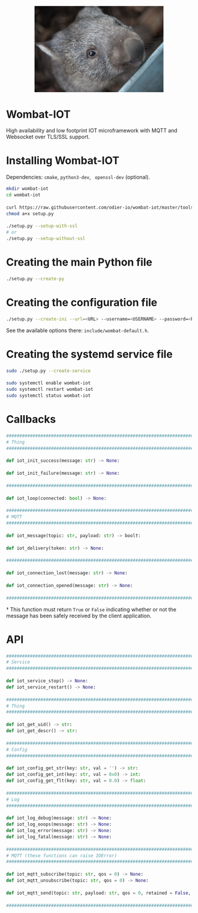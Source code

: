 <div style="text-align: center;">
	<img src="https://raw.githubusercontent.com/odier-io/wombat-iot/master/wombat-iot.jpg" alt="Wombat-IOT" width="350" />
</div>

Wombat-IOT
==========

High availability and low footprint IOT microframework with MQTT and Websocket over TLS/SSL support.

Installing Wombat-IOT
=====================

Dependencies: `cmake`, `python3-dev`, ` openssl-dev` (optional).

```bash
mkdir wombat-iot
cd wombat-iot

curl https://raw.githubusercontent.com/odier-io/wombat-iot/master/tools/setup.py > setup.py
chmod a+x setup.py

./setup.py --setup-with-ssl
# or
./setup.py --setup-without-ssl
```

Creating the main Python file
=============================

```bash
./setup.py --create-py
```

Creating the configuration file
===============================

```bash
./setup.py --create-ini --url=<URL> --username=<USERNAME> --password=<PASSWORD>
```

See the available options there: `include/wombat-default.h`.

Creating the systemd service file
=================================

```bash
sudo ./setup.py --create-service

sudo systemctl enable wombat-iot
sudo systemctl restart wombat-iot
sudo systemctl status wombat-iot
```

Callbacks
=========

```python
#############################################################################
# Thing                                                                     #
#############################################################################

def iot_init_success(message: str) -> None:

def iot_init_failure(message: str) -> None:

#############################################################################

def iot_loop(connected: bool) -> None:

#############################################################################
# MQTT                                                                      #
#############################################################################

def iot_message(topic: str, payload: str) -> bool†:

def iot_delivery(token: str) -> None:

#############################################################################

def iot_connection_lost(message: str) -> None:

def iot_connection_opened(message: str) -> None:

#############################################################################
```

† This function must return `True` or `False` indicating whether or not the message has been safely received by the client application.

API
===

```python
#############################################################################
# Service                                                                   #
#############################################################################

def iot_service_stop() -> None:
def iot_service_restart() -> None:

#############################################################################
# Thing                                                                     #
#############################################################################

def iot_get_uid() -> str:
def iot_get_descr() -> str:

#############################################################################
# Config                                                                    #
#############################################################################

def iot_config_get_str(key: str, val = '') -> str:
def iot_config_get_int(key: str, val = 0x0) -> int:
def iot_config_get_flt(key: str, val = 0.0) -> float:

#############################################################################
# Log                                                                       #
#############################################################################

def iot_log_debug(message: str) -> None:
def iot_log_ooops(message: str) -> None:
def iot_log_error(message: str) -> None:
def iot_log_fatal(message: str) -> None:

#############################################################################
# MQTT (these functions can raise IOError)                                  #
#############################################################################

def iot_mqtt_subscribe(topic: str, qos = 0) -> None:
def iot_mqtt_unsubscribe(topic: str, qos = 0) -> None:

def iot_mqtt_send(topic: str, payload: str, qos = 0, retained = False, success_callback = None, failure_callback = None) -> None:

#############################################################################
```
